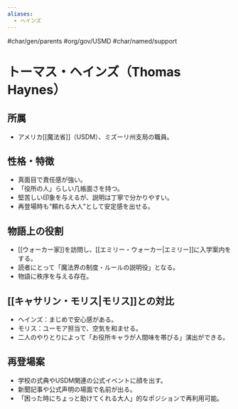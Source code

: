 ```yaml
---
aliases:
  - ヘインズ
---
```

#char/gen/parents #org/gov/USMD #char/named/support 
# トーマス・ヘインズ（Thomas Haynes）

## 所属
- アメリカ[[魔法省]]（USDM）、ミズーリ州支局の職員。

## 性格・特徴
- 真面目で責任感が強い。
- 「役所の人」らしい几帳面さを持つ。
- 堅苦しい印象を与えるが、説明は丁寧で分かりやすい。
- 再登場時も“頼れる大人”として安定感を出せる。

## 物語上の役割
- [[ウォーカー家]]を訪問し、[[エミリー・ウォーカー|エミリー]]に入学案内をする。
- 読者にとって「魔法界の制度・ルールの説明役」となる。
- 物語に秩序を与える存在。

## [[キャサリン・モリス|モリス]]との対比
- ヘインズ：まじめで安心感がある。
- モリス：ユーモア担当で、空気を和ませる。
- 二人のやりとりによって「お役所キャラが人間味を帯びる」演出ができる。

## 再登場案
- 学校の式典やUSDM関連の公式イベントに顔を出す。
- 新聞記事や公式声明の場面で名前が出る。
- 「困った時にちょっと助けてくれる大人」的なポジションで再利用可能。